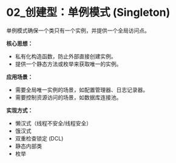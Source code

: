 # 02_创建型：单例模式 (Singleton)

单例模式确保一个类只有一个实例，并提供一个全局访问点。

**核心思想：**

*   私有化构造函数，防止外部直接创建实例。
*   提供一个静态方法或枚举来获取唯一的实例。

**应用场景：**

*   需要全局唯一实例的场景，如配置管理器、日志记录器。
*   需要控制资源访问的场景，如数据库连接池。

**实现方式：**

*   懒汉式（线程不安全/线程安全）
*   饿汉式
*   双重检查锁定 (DCL)
*   静态内部类
*   枚举
